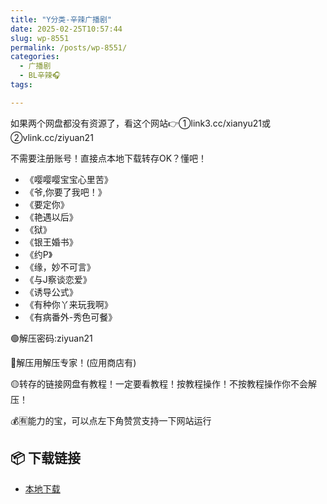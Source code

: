 ```yaml
---
title: "Y分类-辛辣广播剧"
date: 2025-02-25T10:57:44
slug: wp-8551
permalink: /posts/wp-8551/
categories:
  - 广播剧
  - BL辛辣🎧
tags:

---
```


如果两个网盘都没有资源了，看这个网站👉①link3.cc/xianyu21或②vlink.cc/ziyuan21

不需要注册账号！直接点本地下载转存OK？懂吧！

*   《嘤嘤嘤宝宝心里苦》
*   《爷,你要了我吧！》
*   《要定你》
*   《艳遇以后》
*   《狱》
*   《银王婚书》
*   《约P》
*   《缘，妙不可言》
*   《与J察谈恋爱》
*   《诱导公式》
*   《有种你丫来玩我啊》
*   《有病番外-秀色可餐》

🟢解压密码:ziyuan21

🔵解压用解压专家！(应用商店有)

🟡转存的链接网盘有教程！一定要看教程！按教程操作！不按教程操作你不会解压！

💰🈶能力的宝，可以点左下角赞赏支持一下网站运行

## 📦 下载链接
- [本地下载](https://blziyuan21.com/pay-download/8551?key=8d7bd4ff4d&down_id=0)


